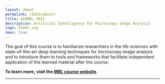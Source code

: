 ```yaml
---
layout: about
permalink: /2025/about/
title: AI@MBL 2025
description: Artificial Intelligence for Microscopy Image Analysis
logo: dlmbl.svg
news: true
---
```


The goal of this course is to familiarize researchers in the life sciences with state-of-the-art deep learning techniques
for microscopy image analysis and to introduce them to tools and frameworks that facilitate independent application of the
learned material after the course.

**To learn more, visit the [MBL course website](https://www.mbl.edu/education/advanced-research-training-courses/course-offerings/aimbl-machine-learning-microscopy-image-analysis).**

***

